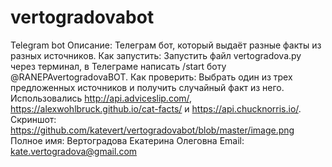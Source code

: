 # vertogradovabot
Telegram bot
Описание: Телеграм бот, который выдаёт разные факты из разных источников.
Как запустить: Запустить файл vertogradova.py через терминал, в Телеграме написать /start боту @RANEPAvertogradovaBOT.
Как проверить: Выбрать один из трех предложенных источников и получить случайный факт из него. Использовались http://api.adviceslip.com/, https://alexwohlbruck.github.io/cat-facts/ и https://api.chucknorris.io/.
Скриншот: https://github.com/katevert/vertogradovabot/blob/master/image.png
Полное имя: Вертоградова Екатерина Олеговна
Email: kate.vertogradova@gmail.com
